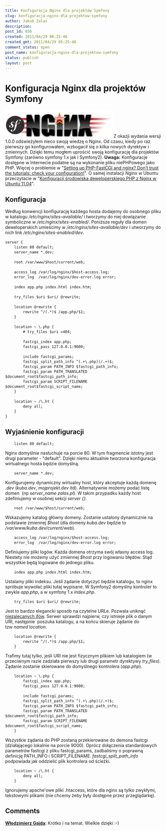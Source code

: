 ```yaml
---
title: Konfiguracja Nginx dla projektów Symfony
slug: konfiguracja-nginx-dla-projektow-symfony
author: Jakub Zalas
description: 
post_id: 856
created: 2011/04/29 06:25:46
created_gmt: 2011/04/29 05:25:46
comment_status: open
post_name: konfiguracja-nginx-dla-projektow-symfony
status: publish
layout: post
---
```


<!--Z okazji wydania wersji 1.0.0 odświeżyłem nieco swoją wiedzę o Nginx. Od czasu, kiedy po raz pierwszy go konfigurowałem, wzbogacił się o kilka nowych dyrektyw i zmiennych. Dzięki temu mogłem uprościć swoją konfigurację dla projektów Symfony (zarówno symfony 1.x jak i Symfony2).-->

# Konfiguracja Nginx dla projektów Symfony

![](/uploads/wp/2011/04/nginx-symfony.png)Z okazji wydania wersji 1.0.0 odświeżyłem nieco swoją wiedzę o Nginx. Od czasu, kiedy po raz pierwszy go konfigurowałem, wzbogacił się o kilka nowych dyrektyw i zmiennych. Dzięki temu mogłem uprościć swoją konfigurację dla projektów Symfony (zarówno symfony 1.x jak i Symfony2). **Uwaga:** Konfiguracje dostępne w Internecie podatne są na wykonanie pliku niePHPowego jako PHP. Więcej o problemie w "[Setting up PHP-FastCGI and nginx? Don’t trust the tutorials: check your configuration!](https://nealpoole.com/blog/2011/04/setting-up-php-fastcgi-and-nginx-dont-trust-the-tutorials-check-your-configuration/)". O samej instalacji Nginx w Ubuntu przeczytacie w "[Konfiguracji środowiska deweloperskiego PHP z Nginx w Ubuntu 11.04](/konfiguracja-srodowiska-deweloperskiego-php-z-nginx-w-ubuntu-1104)". 

## Konfiguracja

Według konwencji konfigurację każdego hosta dodajemy do osobnego pliku w katalogu _/etc/nginx/sites-available/_ i tworzymy do niej dowiązanie symboliczne w _/etc/nginx/sites-enabled/_. Poniższe reguły dla domen deweloperskich umieścimy w _/etc/nginx/sites-available/dev_ i utworzymy do nich link _/etc/nginx/sites-enabled/dev_. 
    
    
    server {
        listen 80 default;
        server_name *.dev;
    
        root /var/www/$host/current/web;
    
        access_log /var/log/nginx/$host-access.log;
        error_log  /var/log/nginx/dev-error.log error;
    
        index app.php index.html index.htm;
    
        try_files $uri $uri/ @rewrite;
    
        location @rewrite {
            rewrite ^/(.*)$ /app.php/$1;
        }   
    
        location ~ \.php {
            # try_files $uri =404;
    
            fastcgi_index app.php;
            fastcgi_pass 127.0.0.1:9000;
    
            include fastcgi_params;
            fastcgi_split_path_info ^(.+\.php)(/.+)$;
            fastcgi_param PATH_INFO $fastcgi_path_info;
            fastcgi_param PATH_TRANSLATED $document_root$fastcgi_path_info;
            fastcgi_param SCRIPT_FILENAME $document_root$fastcgi_script_name;
        }
    
        location ~ /\.ht {
            deny all;
        }
    }

## Wyjaśnienie konfiguracji
    
    
        listen 80 default;

Nginx domyślnie nasłuchuje na porcie 80. W tym fragmencie istotny jest drugi parameter - "default". Dzięki niemu aktualnie tworzona konfiguracja wirtualnego hosta będzie domyślną. 
    
    
        server_name *.dev;

Konfigurujemy dynamiczny wirtualny host, który akceptuje każdą domenę _.dev_ (_kuba.dev_, _mojprojekt.dev_ itd). Alternatywnie możemy podać listę domen  (np _server_name zalas.pl_). W takim przypadku każdy host zdefiniujemy w osobnej sekcji _server {}_. 
    
    
        root /var/www/$host/current/web;

Wskazujemy katalog główny domeny. Zostanie ustalony dynamicznie na podstawie zmiennej _$host_ (dla domeny _kuba.dev_ będzie to _/var/www/kuba.dev/current/web_)_._
    
    
        access_log /var/log/nginx/$host-access.log;
        error_log  /var/log/nginx/dev-error.log error;

Definiujemy pliki logów. Każda domena otrzyma swój własny access log. Niestety nie możemy użyć zmiennej _$host_ przy logowaniu błędów. Stąd wszystkie będą logowane do jednego pliku. 
    
    
        index app.php index.html index.htm;

Ustalamy pliki indeksu. Jeśli żądanie dotyczyć będzie katalogu, to nginx spróbuje wywołać pliki tutaj wypisane. W Symfony2 domyślny kontroler to zwykle _app.php_, a w symfony 1.x _index.php_. 
    
    
        try_files $uri $uri/ @rewrite;

Jest to bardzo elegancki sposób na czytelne URLe. Pozwala uniknąć [niezalecanych ifów](http://wiki.nginx.org/IfIsEvil). Serwer sprawdzi najpierw, czy istnieje plik o danym URI, następnie  poszuka katalogu, a na końcu skieruje żądanie do tzw _named location_. 
    
    
        location @rewrite {
            rewrite ^/(.*)$ /app.php/$1;
        }

Trafimy tutaj tylko, jeśli URI nie jest fizycznym plikiem lub katalogiem (w przeciwnym razie zadziała pierwszy lub drugi parametr dyrektywy _try_files_). Żądanie zostanie skierowane do domyślnego kontrolera (_app.php_). 
    
    
        location ~ \.php {
            fastcgi_index app.php;
            fastcgi_pass 127.0.0.1:9000;
    
            include fastcgi_params;
            fastcgi_split_path_info ^(.+\.php)(/.+)$;
            fastcgi_param PATH_INFO $fastcgi_path_info;
            fastcgi_param PATH_TRANSLATED $document_root$fastcgi_path_info;
            fastcgi_param SCRIPT_FILENAME $document_root$fastcgi_script_name;
        }

Wszystkie żądania do PHP zostaną przekierowane do demona fastcgi (działającego lokalnie na porcie 9000). Oprócz dołączenia standardowych parametrów fastcgi z pliku fastcgi_params, zadbaliśmy o poprawną definicję PATH_INFO i SCRIPT_FILENAME. _fastcgi_split_path_info_ podpowiada jak oddzielić plik kontrolera od ścieżki. 
    
    
        location ~ /\.ht {
            deny all;
        }

Ignorujemy apache'owe pliki .htaccess, które dla nginx są tylko zwykłymi, tekstowymi plikami (nie chcemy żeby były dostępne przez przeglądarkę).

## Comments

**[Włodzimierz Gajda](#3084 "2012-02-13 21:18:07"):** Krótko i na temat. Wielkie dzięki :-)

